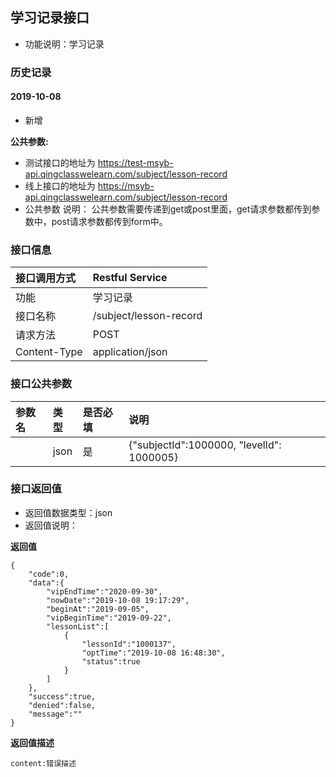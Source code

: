 ## 学习记录接口
+ 功能说明：学习记录

### 历史记录

#### 2019-10-08
- 新增

**公共参数:**
+ 测试接口的地址为 https://test-msyb-api.qingclasswelearn.com/subject/lesson-record
+ 线上接口的地址为 https://msyb-api.qingclasswelearn.com/subject/lesson-record
+ 公共参数 说明： 公共参数需要传递到get或post里面，get请求参数都传到参数中，post请求参数都传到form中。

### 接口信息
|接口调用方式 	|	Restful Service			|
|:--------------|:--------------------------|
|功能	     	| 学习记录					|
|接口名称		|/subject/lesson-record   	|
|请求方法		|POST					    |
|Content-Type	|application/json			|

### 接口公共参数
|参数名		   		|类型	|是否必填	|说明			    						|
|:------------------|:------|:----------|:------------------------------------------|
|	   				|json	|是		  	|{"subjectId":1000000, "levelId": 1000005}	|

### 接口返回值
+ 返回值数据类型：json
+ 返回值说明：

**返回值**  

```
{
    "code":0,
    "data":{
        "vipEndTime":"2020-09-30",
        "nowDate":"2019-10-08 19:17:29",
        "beginAt":"2019-09-05",
        "vipBeginTime":"2019-09-22",
        "lessonList":[
            {
                "lessonId":"1000137",
                "optTime":"2019-10-08 16:48:30",
                "status":true
            }
        ]
    },
    "success":true,
    "denied":false,
    "message":""
}
```

**返回值描述**  

```
content:错误描述
```